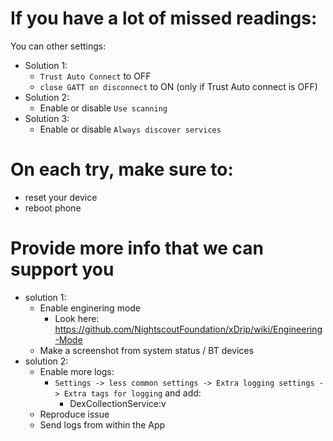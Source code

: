 

# If you have a lot of missed readings:

You can other settings:

* Solution 1:
  * ```Trust Auto Connect``` to OFF
  * ```close GATT on disconnect``` to ON (only if Trust Auto connect is OFF)
* Solution 2:
  * Enable or disable ```Use scanning```
* Solution 3:
  * Enable or disable ```Always discover services```
  
# On each try, make sure to:
* reset your device
* reboot phone

# Provide more info that we can support you
* solution 1:
  * Enable enginering mode
    * Look here: https://github.com/NightscoutFoundation/xDrip/wiki/Engineering-Mode
  * Make a screenshot from system status / BT devices
* solution 2:
  * Enable more logs:
    * ```Settings -> less common settings -> Extra logging settings -> Extra tags for logging``` and add:
      * DexCollectionService:v
  * Reproduce issue
  * Send logs from within the App
